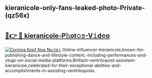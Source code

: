 ## kieranicole-only-fans​-leaked-photo​-Private-(qz56x)


# <h2><a href="https://mediaupload.pro?title=kieranicole&ref=git">🔗👉 🔴 kieranicole-P𝚑ot𝚘𝚜-V𝚒d𝚎o</a></h2>

[![Corinna Kopf Nue Nu𝚍e𝚜](https://i.imgur.com/0qMVB7G.gif)](https://mediaupload.pro?title=kieranicole&ref=git)
Online-influencer-kieranicole,known-for-publishing-dance-and-lifestyle-content,-including-performances-and-vlogs-on-social-media-platforms.Brilliant-ventriloquist-assistant-kieranicole,celebrated-for-their-exceptional-abilities-and-accomplishments-in-assisting-ventriloquists.  